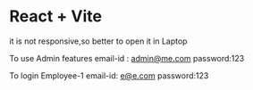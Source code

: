 # React + Vite
it is not responsive,so better to open it in Laptop

To use Admin features 
email-id : admin@me.com
password:123

To login Employee-1
email-id: e@e.com
password:123
